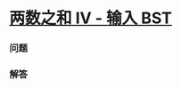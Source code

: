 # [两数之和 IV - 输入 BST](https://leetcode-cn.com/problems/two-sum-iv-input-is-a-bst)

### 问题

### 解答

```

```
